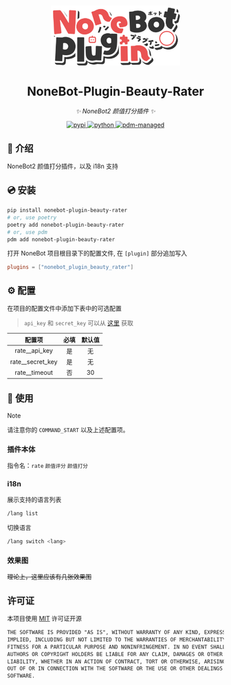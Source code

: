 <!-- markdownlint-disable MD033 MD036 MD041 MD045 -->
<div align="center">
  <a href="https://v2.nonebot.dev/store">
    <img src="./docs/NoneBotPlugin.svg" width="300" alt="logo">
  </a>

</div>

<div align="center">

# NoneBot-Plugin-Beauty-Rater

_✨ NoneBot2 颜值打分插件 ✨_

<a href="">
  <img src="https://img.shields.io/pypi/v/nonebot-plugin-beauty-rater.svg" alt="pypi"
</a>
<img src="https://img.shields.io/badge/python-3.10+-blue.svg" alt="python">
<a href="https://pdm.fming.dev">
  <img src="https://img.shields.io/badge/pdm-managed-blueviolet" alt="pdm-managed">
</a>

</div>

## 📖 介绍

NoneBot2 颜值打分插件，以及 i18n 支持

## 💿 安装

```bash
pip install nonebot-plugin-beauty-rater
# or, use poetry
poetry add nonebot-plugin-beauty-rater
# or, use pdm
pdm add nonebot-plugin-beauty-rater
```

打开 NoneBot 项目根目录下的配置文件, 在 `[plugin]` 部分追加写入

```toml
plugins = ["nonebot_plugin_beauty_rater"]
```

## ⚙️ 配置

在项目的配置文件中添加下表中的可选配置

> `api_key` 和 `secret_key` 可以从 [这里](https://cloud.baidu.com/product/face) 获取

| 配置项 | 必填 | 默认值 |
| :---: | :---: | :---: |
| rate__api_key | 是 | 无 |
| rate__secret_key | 是 | 无 |
| rate__timeout | 否 | 30 |

## 🎉 使用

> [!note]
> 请注意你的 `COMMAND_START` 以及上述配置项。

### 插件本体

指令名：`rate` `颜值评分` `颜值打分`

### i18n

展示支持的语言列表

```bash
/lang list
```

切换语言

```bash
/lang switch <lang>
```

### 效果图

~~理论上，这里应该有几张效果图~~

## 许可证

本项目使用 [MIT](./LICENSE) 许可证开源

```txt
THE SOFTWARE IS PROVIDED "AS IS", WITHOUT WARRANTY OF ANY KIND, EXPRESS OR
IMPLIED, INCLUDING BUT NOT LIMITED TO THE WARRANTIES OF MERCHANTABILITY,
FITNESS FOR A PARTICULAR PURPOSE AND NONINFRINGEMENT. IN NO EVENT SHALL THE
AUTHORS OR COPYRIGHT HOLDERS BE LIABLE FOR ANY CLAIM, DAMAGES OR OTHER
LIABILITY, WHETHER IN AN ACTION OF CONTRACT, TORT OR OTHERWISE, ARISING FROM,
OUT OF OR IN CONNECTION WITH THE SOFTWARE OR THE USE OR OTHER DEALINGS IN THE
SOFTWARE.
```
